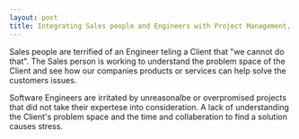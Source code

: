 ```yaml
---
layout: post
title: Integrating Sales people and Engineers with Project Management, and the risks
---
```


Sales people are terrified of an Engineer teling a Client that "we cannot do that".  The Sales person is working to understand the problem space of the Client and see how our companies products or services can help solve the customers issues.

Software Engineers are irritated by unreasonalbe or overpromised projects that did not take their expertese into consideration.  A lack of understanding the Client's problem space and the time and collaberation to find a solution causes stress.
